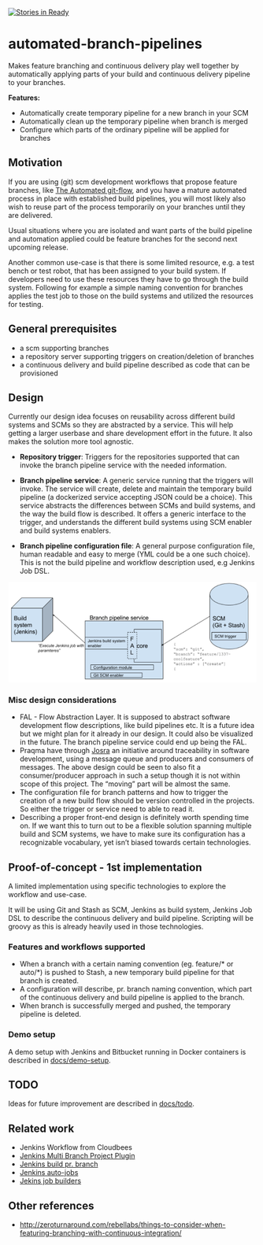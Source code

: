 [![Stories in Ready](https://badge.waffle.io/Praqma/automated-branch-pipelines.png?label=ready&title=Ready)](https://waffle.io/Praqma/automated-branch-pipelines)
# automated-branch-pipelines
Makes feature branching and continuous delivery play well together by automatically applying parts of your build and continuous delivery pipeline to your branches.

__Features:__
* Automatically create temporary pipeline for a new branch in your SCM
* Automatically clean up the temporary pipeline when branch is merged
* Configure which parts of the ordinary pipeline will be applied for branches

## Motivation
If you are using (git) scm development workflows that propose feature branches, like [The Automated git-flow](http://www.josra.org/blog/An-automated-git-branching-strategy.html),  and you have a mature automated process in place with established build pipelines, you will most likely also wish to reuse part of the process temporarily on your branches until they are delivered.

Usual situations where you are isolated and want parts of the build pipeline and automation applied could be feature branches for the second next upcoming release.

Another common use-case is that there is some limited resource, e.g. a test bench or test robot, that has been assigned to your build system. If developers need to use these resources they have to go through the build system. Following for example a simple naming convention for branches applies the test job to those on the build systems and utilized the resources for testing.

## General prerequisites
* a scm supporting branches
* a repository server supporting triggers on creation/deletion of branches
* a continuous delivery and build pipeline described as code that can be provisioned

## Design
Currently our design idea focuses on reusability across different build systems and SCMs so they are abstracted by a service. This will help getting a larger userbase and share development effort in the future. It also makes the solution more tool agnostic.

* __Repository trigger__: Triggers for the repositories supported that can invoke the branch pipeline service with the needed information.

* __Branch pipeline service__: A generic service running that the triggers will invoke. The service will create, delete and maintain the temporary build pipeline (a dockerized service accepting JSON could be a choice). This service abstracts the differences between SCMs and build systems, and the way the build flow is described. It offers a generic interface to the trigger, and understands the different build systems using SCM enabler and build systems enablers.

* __Branch pipeline configuration file__: A general purpose configuration file, human readable and easy to merge (YML could be a one such choice). This is not the build pipeline and workflow description used, e.g Jenkins Job DSL.

![Overview of initial design idea](/docs/images/automated-branch-pipeline-simple-design-idea.png)

### Misc design considerations
* FAL - Flow Abstraction Layer. It is supposed to abstract software development flow descriptions, like build pipelines etc. It is a future idea but we might plan for it already in our design. It could also be visualized in the future. The branch pipeline service could end up being the FAL.
* Praqma have through [Josra](http://www.josra.org) an initiative around traceability in software development, using a message queue and producers and consumers of messages. The above design could be seen to also fit a consumer/producer approach in such a setup though it is not within scope of this project. The “moving” part will be almost the same.
* The configuration file for branch patterns and how to trigger the creation of a new build flow should be version controlled in the projects. So either the trigger or service need to able to read it.
* Describing a proper front-end design is definitely worth spending time on. If we want this to turn out to be a flexible solution spanning multiple build and SCM systems, we have to make sure its configuration has a recognizable vocabulary, yet isn’t biased towards certain technologies.

## Proof-of-concept - 1st implementation
A limited implementation using specific technologies to explore the workflow and use-case.

It will be using Git and Stash as SCM, Jenkins as build system, Jenkins Job DSL to describe the continuous delivery and build pipeline. Scripting will be groovy as this is already heavily used in those technologies.


### Features and workflows supported
* When a branch with a certain naming convention (eg. feature/* or auto/*) is pushed to Stash, a new temporary build pipeline for that branch is created.
* A configuration will describe, pr. branch naming convention, which part of the continuous delivery and build pipeline is applied to the branch.
* When branch is successfully merged and pushed, the temporary pipeline is deleted.


### Demo setup
A demo setup with Jenkins and Bitbucket running in Docker containers is described in [docs/demo-setup](docs/demo-setup.md).


## TODO
Ideas for future improvement are described in [docs/todo](docs/todo.md).


## Related work
* Jenkins Workflow from Cloudbees
* [Jenkins Multi Branch Project Plugin](https://wiki.jenkins-ci.org/display/JENKINS/Multi-Branch+Project+Plugin)
* [Jenkins build pr. branch](http://entagen.github.io/jenkins-build-per-branch/)
* [Jenkins auto-jobs](https://github.com/gvalkov/jenkins-autojobs)
* [Jekins job builders](https://github.com/hmrc/jenkins-job-builders)

## Other references

* http://zeroturnaround.com/rebellabs/things-to-consider-when-featuring-branching-with-continuous-integration/
